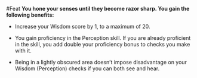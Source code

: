 #Feat
**You hone your senses until they become razor sharp. You gain the following benefits:**

* Increase your Wisdom score by 1, to a maximum of 20.

* You gain proficiency in the Perception skill. If you are already proficient in the skill, you add double your proficiency bonus to checks you make with it.

* Being in a lightly obscured area doesn’t impose disadvantage on your Wisdom (Perception) checks if you can both see and hear.